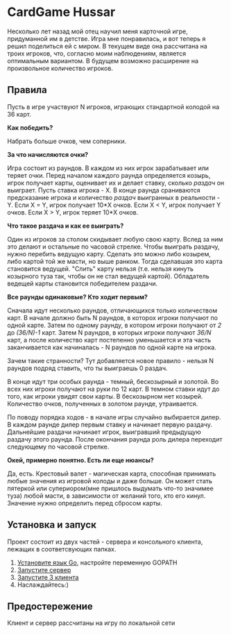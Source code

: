 # CardGame Hussar
Несколько лет назад мой отец научил меня карточной игре, придуманной им в детстве. Игра мне понравилась, и вот теперь я решил поделиться ей с миром. В текущем виде она рассчитана на троих игроков, что, согласно моим наблюдениям, является оптимальным вариантом. В будущем возможно расширение на произвольное количество игроков.

## Правила
Пусть в игре участвуют N игроков, играющих стандартной колодой на 36 карт.

**Как победить?**

Набрать больше очков, чем соперники.

**За что начисляются очки?**

Игра состоит из раундов. В каждом из них игрок зарабатывает или теряет очки. Перед началом каждого раунда определяется козырь, игрок получает карты, оценивает их и делает ставку, сколько *раздач* он выиграет. Пусть ставка игрока - Х. В конце раунда сраниваются предсказание игрока и количество *раздач* выигранных в реальности - Y. Если X = Y, игрок получает 10\*X очков. Если X < Y, игрок получает Y очков. Если X > Y, игрок теряет 10\*X очков.

**Что такое раздача и как ее выиграть?** 

Один из игроков за столом скидывает любую свою карту. Вслед за ним это делают и остальные по часовой стрелке. Чтобы выиграть раздачу, нужно перебить ведущую карту. Сделать это можно либо козырем, либо картой той же масти, но выше ранком. Тогда сделавшая это карта становится ведущей. "Слить" карту нельзя (т.е. нельзя кинуть козырного туза так, чтобы он не стал ведущей картой). Обладатель ведещей карты становится победителем раздачи.

**Все раунды одинаковые? Кто ходит первым?**

Сначала идут несколько раундов, отличающихся только количеством карт. В начале должно быть N раундов, в которох игроки получают по одной карте. Затем по одному раунду, в котором игроки получают от *2* до *(36/N)-1* карт. Затем N раундов, в которых игроки получают *36/N* карт, а после количество карт постепенно уменьшается и эта часть заканчивается как начиналась - N раундов по одной карте на игрока.

Зачем такие странности? Тут добавляется новое правило - нельзя N раундов подряд ставить, что ты выиграешь 0 раздач.

В конце идут три особых раунда - темный, бескозырный и золотой. Во всех них игроки получают на руки по 12 карт. В темном ставки идут до того, как игроки увидят свои карты. В бескозырном нет козырей. Количество очков, полученных в золотом раунде, утраивается.

По поводу порядка ходов - в начале игры случайно выбирается дилер. В каждом раунде дилер первым ставку и начинает первую раздачу. Дальнейшие раздачи начинает игрок, выигравший предыдущую раздачу этого раунда. После окончания раунда роль дилера переходит следующему по часовой стрелке.

**Окей, примерно понятно. Есть ли еще нюансы?** 

Да, есть. Крестовый валет - магическая карта, способная принимать любые значения из игровой колоды и даже больше. Он может стать пятеркой или супериором(мне пришлось выдумать что-то значимее туза) любой масти, в зависимости от желаний того, кто его кинул. Значение нужно определить перед сбросом карты.

## Установка и запуск
Проект состоит из двух частей - сервера и консольного клиента, лежащих в соответсвующих папках.

1. [Установите язык Go](https://go.dev/doc/install), настройте переменную GOPATH
2. [Запустите сервер](/server/)
3. [Запустите 3 клиента](/client/)
4. Наслаждайтесь:)

## Предостережение
Клиент и сервер рассчитаны на игру по локальной сети